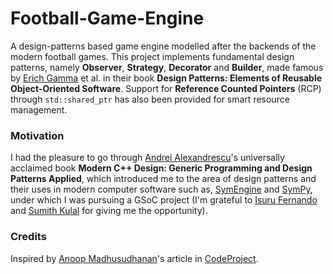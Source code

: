 # Football-Game-Engine
A design-patterns based game engine modelled after the backends of the modern football games. This project implements fundamental design patterns, namely **Observer**, **Strategy**, **Decorator** and **Builder**, made famous by [Erich Gamma](https://en.wikipedia.org/wiki/Erich_Gamma) et al. in their book **Design Patterns: Elements of Reusable Object-Oriented Software**. Support for **Reference Counted Pointers** (RCP) through `std::shared_ptr` has also been provided for smart resource management.

### Motivation
I had the pleasure to go through [Andrei Alexandrescu](https://erdani.com/)'s universally acclaimed book **Modern C++ Design: Generic Programming and Design Patterns Applied**, which introduced me to the area of design patterns and their uses in modern computer software such as, [SymEngine](https://github.com/symengine/symengine) and [SymPy](github.com/sympy/sympy), under which I was pursuing a GSoC project (I'm grateful to [Isuru Fernando](https://github.com/isuruf) and [Sumith Kulal](https://github.com/sumith1896) for giving me the opportunity).

### Credits 
Inspired by [Anoop Madhusudhanan](https://github.com/amazedsaint)'s article in [CodeProject](https://codeproject.com).

